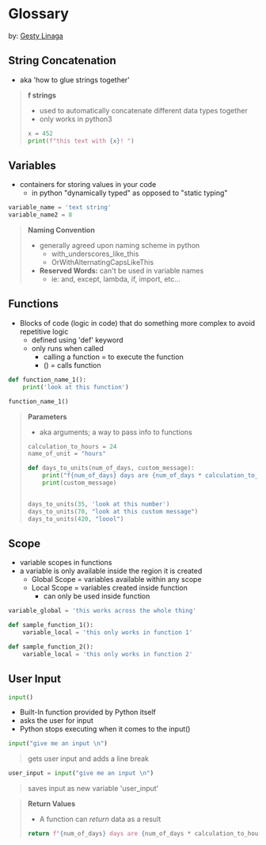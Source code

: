 # Glossary
by: [Gesty Linaga](https://github.com/gestylinaga/)

## String Concatenation
- aka 'how to glue strings together'

> **f strings**
> - used to automatically concatenate different data types together
> - only works in python3
> ```python
> x = 452
> print(f"this text with {x}! ")
> ```

## Variables 
- containers for storing values in your code
    - in python "dynamically typed" as opposed to "static typing"

```python
variable_name = 'text string'
variable_name2 = 8
```

> **Naming Convention** 
> - generally agreed upon naming scheme in python
>     - with_underscores_like_this
>     - OrWithAlternatingCapsLikeThis
> - **Reserved Words:** can't be used in variable names
>     - ie: and, except, lambda, if, import, etc...

## Functions
- Blocks of code (logic in code) that do something more complex to avoid repetitive logic
    - defined using 'def' keyword
    - only runs when called
        - calling a function = to execute the function
        - () = calls function

```python
def function_name_1():
    print('look at this function')

function_name_1()
```

> **Parameters**
> - aka arguments; a way to pass info to functions
> ```python
> calculation_to_hours = 24
> name_of_unit = "hours"
> 
> def days_to_units(num_of_days, custom_message):
>     print("f{num_of_days} days are {num_of_days * calculation_to_hours} {name_of_unit}")
>     print(custom_message)
> 
> 
> days_to_units(35, 'look at this number')
> days_to_units(70, "look at this custom message")
> days_to_units(420, "loool")
> ```


## Scope
- variable scopes in functions
- a variable is only available inside the region it is created
    - Global Scope = variables available within any scope
    - Local Scope = variables created inside function
        - can only be used inside function

```python
variable_global = 'this works across the whole thing'

def sample_function_1():
    variable_local = 'this only works in function 1'

def sample_function_2():
    variable_local = 'this only works in function 2'

```

## User Input
```python
input()
```
- Built-In function provided by Python itself
- asks the user for input
- Python stops executing when it comes to the input()

```python
input("give me an input \n")
```
> gets user input and adds a line break

```python
user_input = input("give me an input \n")
```
> saves input as new variable 'user_input'

> **Return Values**
> - A function can *return* data as a result
> ```python
> return f"{num_of_days} days are {num_of_days * calculation_to_hours} {name_of_unit}"
> ```
